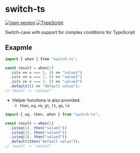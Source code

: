 # switch-ts

[![npm version](https://badge.fury.io/js/switch-ts.svg)](https://www.npmjs.com/package/switch-ts) [![TypeScript](https://badges.frapsoft.com/typescript/code/typescript.svg?v=101)](https://github.com/ellerbrock/typescript-badges/)

Switch-case with support for complex conditions for TypeScript

## Exapmle

```typescript
import { when } from "switch-ts";

const result = when(1)
  .is(v => v === 1, () => "value1")
  .is(v => v === 2, () => "value2")
  .is(v => v === 3, () => "value3")
  .default(() => "default value");
// result -> "value1"
```

- Helper functions is also provided.
  - `then`, `eq`, `ne`, `gt`, `lt`, `ge`, `le`

```typescript
import { eq, then, when } from "switch-ts";

const result = when(1)
  .is(eq(1), then("value1"))
  .is(eq(2), then("value2"))
  .is(eq(3), then("value3"))
  .default(then("default value"));
// result -> "value1"
```
